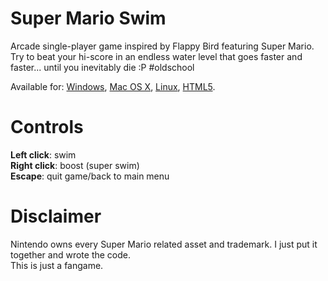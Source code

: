 # Super Mario Swim
Arcade single-player game inspired by Flappy Bird featuring Super Mario.  
Try to beat your hi-score in an endless water level that goes faster and faster... until you inevitably die :P \#oldschool
  
Available for: <a href="https://drive.google.com/open?id=1GOv910S7eEhUjNNUI2NO1pQqytQ_KAUe">Windows</a>, <a href="https://drive.google.com/open?id=1swIGTfqT2tidaCmGU4WPLHGZYu4XrNAG">Mac OS X</a>, <a href="https://drive.google.com/open?id=1-l-CDagsuJ1wLYnQk-qt-_jZl3ikmtY9">Linux</a>, <a href="https://drive.google.com/open?id=1S-SVKmaA53XWBy3Ie6s_99dxwe6q9xB_">HTML5</a>.    
  
# Controls
**Left click**: swim  
**Right click**: boost (super swim)  
**Escape**: quit game/back to main menu  

# Disclaimer
Nintendo owns every Super Mario related asset and trademark. I just put it together and wrote the code.  
This is just a fangame.
